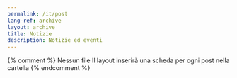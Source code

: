 ```yaml
---
permalink: /it/post
lang-ref: archive
layout: archive
title: Notizie
description: Notizie ed eventi
---
```


{% comment %}
  Nessun file Il layout inserirà una scheda per ogni post nella cartella
{% endcomment %}